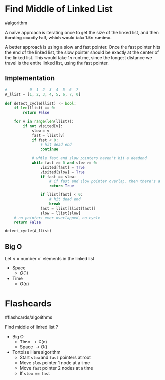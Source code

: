 # Find Middle of Linked List
#algorithm 

A naïve approach is iterating once to get the size of the linked list, and then iterating exactly half, which would take $1.5n$ runtime.

A better approach is using a slow and fast pointer. Once the fast pointer hits the end of the linked list, the slow pointer should be exactly at the center of the linked list. This would take $1n$ runtime, since the longest distance we travel is the entire linked list, using the fast pointer.
## Implementation
```python
#          0  1  2  3  4  5  6  7
A_llist = [1, 2, 3, 4, 5, 6, 7, 0]

def detect_cycle(llist) -> bool:
	if len(llist) == 0:
		return False
	
	for v in range(len(llist)):
		if not visited[v]:
			slow = v
			fast = llist[v]
			if fast < 0:
				# hit dead end
				continue
			
			# while fast and slow pointers haven't hit a deadend
			while fast >= 0 and slow >= 0:
				visited[fast] = True
				visited[slow] = True
				if fast == slow:
					# if fast and slow pointer overlap, then there's a cycle
					return True

				if llist[fast] < 0:
					# hit dead end
					break
				fast = llist[llist[fast]]
				slow = llist[slow]
	# no pointers ever overlapped, no cycle
	return False

detect_cycle(A_llist)
```
## Big O
Let $n$ = number of elements in the linked list
- Space
	- $O(1)$
- Time
	- $O(n)$
# Flashcards
#flashcards/algorithms 

Find middle of linked list
?
- Big O
	- Time $\to O(n)$
	- Space $\to O()$
- Tortoise Hare algorithm
	- Start `slow` and `fast` pointers at root
	- Move `slow` pointer 1 node at a time
	- Move `fast` pointer 2 nodes at a time
	- If `slow == fast`
<!--SR:!2025-01-10,3,250-->
